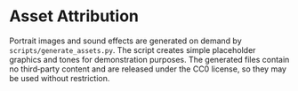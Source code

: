 # Asset Attribution

Portrait images and sound effects are generated on demand by
`scripts/generate_assets.py`.  The script creates simple placeholder graphics
and tones for demonstration purposes.  The generated files contain no
third‑party content and are released under the CC0 license, so they may be used
without restriction.
